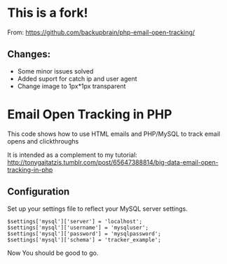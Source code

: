 # This is a fork!

From: https://github.com/backupbrain/php-email-open-tracking/

## Changes:
- Some minor issues solved
- Added suport for catch ip and user agent
- Change image to 1px*1px transparent


Email Open Tracking in PHP
=============================
This code shows how to use HTML emails and PHP/MySQL to track
email opens and clickthroughs

It is intended as a complement to my tutorial:
http://tonygaitatzis.tumblr.com/post/65647388814/big-data-email-open-tracking-in-php

Configuration
--------------
Set up your settings file to reflect your MySQL server settings.

    $settings['mysql']['server'] = 'localhost';
    $settings['mysql']['username'] = 'mysqluser';
    $settings['mysql']['password'] = 'mysqlpassword';
    $settings['mysql']['schema'] = 'tracker_example';

Now You should be good to go.
